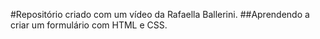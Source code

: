 #Repositório criado com um vídeo da Rafaella  Ballerini.
##Aprendendo a criar um formulário com HTML e CSS.
